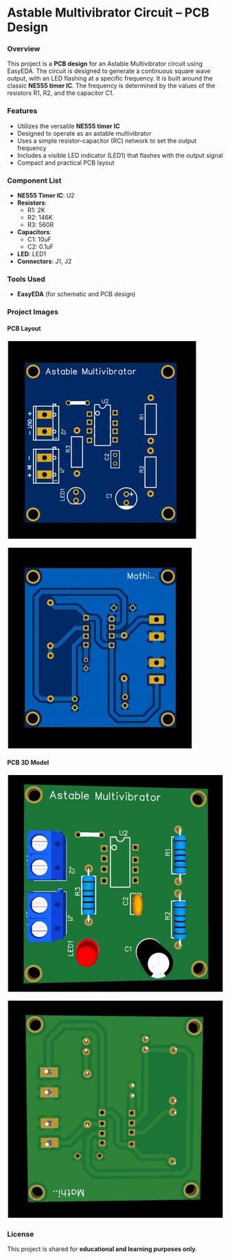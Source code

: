 

# Astable Multivibrator Circuit – PCB Design

### **Overview**

This project is a **PCB design** for an Astable Multivibrator circuit using EasyEDA. The circuit is designed to generate a continuous square wave output, with an LED flashing at a specific frequency. It is built around the classic **NE555 timer IC**. The frequency is determined by the values of the resistors R1, R2, and the capacitor C1.


### **Features**

  * Utilizes the versatile **NE555 timer IC**
  * Designed to operate as an astable multivibrator
  * Uses a simple resistor-capacitor (RC) network to set the output frequency
  * Includes a visible LED indicator (LED1) that flashes with the output signal
  * Compact and practical PCB layout

### **Component List**

  * **NE555 Timer IC**: U2
  * **Resistors**:
      * R1: 2K
      * R2: 146K
      * R3: 560R
  * **Capacitors**:
      * C1: 10uF
      * C2: 0.1uF
  * **LED**: LED1
  * **Connectors**: J1, J2

### **Tools Used**

  * **EasyEDA** (for schematic and PCB design)

### **Project Images**


#### **PCB Layout**

![Top latout](<LAYOUT/top layout.jpg>)

![Bottom layout](<LAYOUT/bottom layout.jpg>)


#### **PCB 3D Model**
![Top 3d](<3D MODEL/top 3D model.jpg>)

![Bottom 3D](<3D MODEL/bottom 3D model.jpg>)

### **License**

This project is shared for **educational and learning purposes only**.
